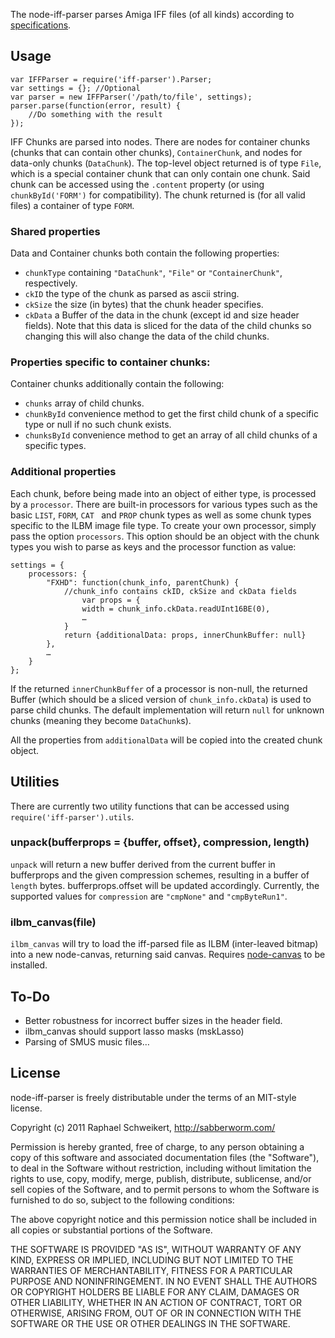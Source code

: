 The node-iff-parser parses Amiga IFF files (of all kinds) according to [specifications](http://www.martinreddy.net/gfx/2d/IFF.txt).

## Usage

    var IFFParser = require('iff-parser').Parser;
    var settings = {}; //Optional
    var parser = new IFFParser('/path/to/file', settings);
    parser.parse(function(error, result) {
        //Do something with the result
    });

IFF Chunks are parsed into nodes. There are nodes for container chunks (chunks that can contain other chunks), `ContainerChunk`, and nodes for data-only chunks (`DataChunk`). The top-level object returned is of type `File`, which is a special container chunk that can only contain one chunk. Said chunk can be accessed using the `.content` property (or using `chunkById('FORM')` for compatibility). The chunk returned is (for all valid files) a container of type `FORM`.

### Shared properties

Data and Container chunks both contain the following properties:

* `chunkType` containing `"DataChunk"`, `"File"` or `"ContainerChunk"`, respectively.
* `ckID` the type of the chunk as parsed as ascii string.
* `ckSize` the size (in bytes) that the chunk header specifies.
* `ckData` a Buffer of the data in the chunk (except id and size header fields). Note that this data is sliced for the data of the child chunks so changing this will also change the data of the child chunks.

### Properties specific to container chunks:

Container chunks additionally contain the following:

* `chunks` array of child chunks.
* `chunkById` convenience method to get the first child chunk of a specific type or null if no such chunk exists.
* `chunksById` convenience method to get an array of all child chunks of a specific types.

### Additional properties

Each chunk, before being made into an object of either type, is processed by a `processor`. There are built-in processors for various types such as the basic `LIST`, `FORM`, `CAT ` and `PROP` chunk types as well as some chunk types specific to the ILBM image file type. To create your own processor, simply pass the option `processors`. This option should be an object with the chunk types you wish to parse as keys and the processor function as value:

    settings = {
        processors: {
            "FXHD": function(chunk_info, parentChunk) {
                //chunk_info contains ckID, ckSize and ckData fields
                    var props = {
                    width = chunk_info.ckData.readUInt16BE(0),
                    …
                }
                return {additionalData: props, innerChunkBuffer: null}
            },
            …
        }
    };

If the returned `innerChunkBuffer` of a processor is non-null, the returned Buffer (which should be a sliced version of `chunk_info.ckData`) is used to parse child chunks. The default implementation will return `null` for unknown chunks (meaning they become `DataChunk`s).

All the properties from `additionalData` will be copied into the created chunk object.

## Utilities

There are currently two utility functions that can be accessed using `require('iff-parser').utils`.

### unpack(bufferprops = {buffer, offset}, compression, length)

`unpack` will return a new buffer derived from the current buffer in bufferprops and the given compression schemes, resulting in a buffer of `length` bytes. bufferprops.offset will be updated accordingly. Currently, the supported values for `compression` are `"cmpNone"` and `"cmpByteRun1"`.

### ilbm_canvas(file)

`ilbm_canvas` will try to load the iff-parsed file as ILBM (inter-leaved bitmap) into a new node-canvas, returning said canvas. Requires [node-canvas](https://github.com/LearnBoost/node-canvas) to be installed.

## To-Do

* Better robustness for incorrect buffer sizes in the header field.
* ilbm_canvas should support lasso masks (mskLasso)
* Parsing of SMUS music files…

## License

node-iff-parser is freely distributable under the terms of an MIT-style license.

Copyright (c) 2011 Raphael Schweikert, http://sabberworm.com/

Permission is hereby granted, free of charge, to any person obtaining a copy of this software and associated documentation files (the "Software"), to deal in the Software without restriction, including without limitation the rights to use, copy, modify, merge, publish, distribute, sublicense, and/or sell copies of the Software, and to permit persons to whom the Software is furnished to do so, subject to the following conditions:

The above copyright notice and this permission notice shall be included in all copies or substantial portions of the Software.

THE SOFTWARE IS PROVIDED "AS IS", WITHOUT WARRANTY OF ANY KIND, EXPRESS OR IMPLIED, INCLUDING BUT NOT LIMITED TO THE WARRANTIES OF MERCHANTABILITY, FITNESS FOR A PARTICULAR PURPOSE AND NONINFRINGEMENT. IN NO EVENT SHALL THE AUTHORS OR COPYRIGHT HOLDERS BE LIABLE FOR ANY CLAIM, DAMAGES OR OTHER LIABILITY, WHETHER IN AN ACTION OF CONTRACT, TORT OR OTHERWISE, ARISING FROM, OUT OF OR IN CONNECTION WITH THE SOFTWARE OR THE USE OR OTHER DEALINGS IN THE SOFTWARE.
